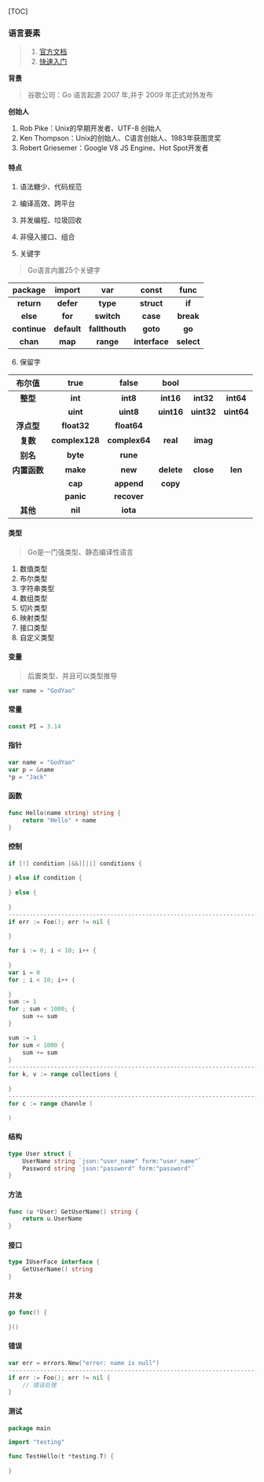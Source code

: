 [TOC]

### 语言要素

> 1. [官方文档](https://golang.google.cn/doc/)
> 2. [快速入门](https://tour.golang.org/list)

**背景**

>   谷歌公司：Go 语言起源 2007 年,并于 2009 年正式对外发布

**创始人**

1.  Rob Pike：Unix的早期开发者、UTF-8 创始人
2.  Ken Thompson：Unix的创始人、C语言创始人、1983年获图灵奖
3.  Robert Griesemer：Google V8 JS Engine、Hot Spot开发者

#### 特点

1. 语法糖少、代码规范
2. 编译高效、跨平台
3. 并发编程、垃圾回收
4. 非侵入接口、组合

5. 关键字

> Go语言内置25个关键字

|   package    |   import    |      var       |     const     |    func    |
| :----------: | :---------: | :------------: | :-----------: | :--------: |
|  **return**  |  **defer**  |    **type**    |  **struct**   |   **if**   |
|   **else**   |   **for**   |   **switch**   |   **case**    | **break**  |
| **continue** | **default** | **fallthouth** |   **goto**    |   **go**   |
|   **chan**   |   **map**   |   **range**    | **interface** | **select** |

6. 保留字

|    布尔值    |      true      |     false     |    bool    |            |            |
| :----------: | :------------: | :-----------: | :--------: | :--------: | :--------: |
|   **整型**   |    **int**     |   **int8**    | **int16**  | **int32**  | **int64**  |
|              |    **uint**    |   **uint8**   | **uint16** | **uint32** | **uint64** |
|  **浮点型**  |  **float32**   |  **float64**  |            |            |            |
|   **复数**   | **complex128** | **complex64** |  **real**  |  **imag**  |            |
|   **别名**   |    **byte**    |   **rune**    |            |            |            |
| **内置函数** |    **make**    |    **new**    | **delete** | **close**  |  **len**   |
|              |    **cap**     |  **append**   |  **copy**  |            |            |
|              |   **panic**    |  **recover**  |            |            |            |
|   **其他**   |    **nil**     |   **iota**    |            |            |            |

#### 类型

> Go是一门强类型、静态编译性语言

1. 数值类型
2. 布尔类型
3. 字符串类型
4. 数组类型
5. 切片类型
6. 映射类型
7. 接口类型
8. 自定义类型

#### 变量

> 后置类型、并且可以类型推导

~~~go
var name = "GodYao"
~~~

#### 常量

~~~go
const PI = 3.14
~~~

#### 指针

~~~go
var name = "GodYao"
var p = &name
*p = "Jack"
~~~

#### 函数

~~~go
func Hello(name string) string {
    return "Hello" + name
}
~~~

#### 控制

~~~go
if [!] condition [&&][||] conditions {
    
} else if condition {
    
} else {
    
}
---------------------------------------------------------------------------------------------
if err := Foo(); err != nil {
    
}
~~~

~~~go
for i := 0; i < 10; i++ {
    
}
var i = 0
for ; i < 10; i++ {
   
}
sum := 1
for ; sum < 1000; {
    sum += sum
}

sum := 1
for sum < 1000 {
    sum += sum
}
---------------------------------------------------------------------------------------------
for k, v := range collections {
    
}
---------------------------------------------------------------------------------------------
for c := range channle (

)
~~~

#### 结构

~~~go
type User struct {
    UserName string `json:"user_name" form:"user_name"`
    Password string `json:"password" form:"password"`
}
~~~

#### 方法

~~~go
func (u *User) GetUserName() string {
    return u.UserName
}
~~~

#### 接口

~~~go
type IUserFace interface {
    GetUserName() string
}
~~~

#### 并发

~~~go
go func() {
    
}()
~~~

#### 错误

~~~go
var err = errors.New("error: name is null")
----------------------------------------------------------------------------------------------
if err := Foo(); err != nil {
    // 错误处理
}
~~~

#### 测试

~~~go
package main

import "testing"

func TestHello(t *testing.T) {
	
}
~~~
